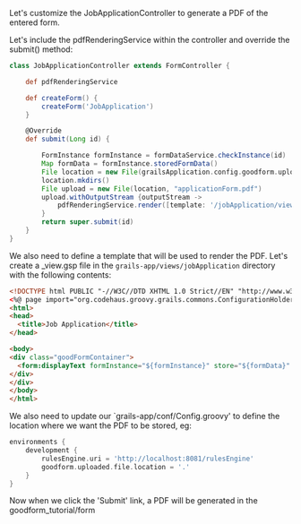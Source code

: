 Let's customize the JobApplicationController to generate a PDF of the entered form.

Let's include the pdfRenderingService within the controller and override the submit() method:
```groovy
class JobApplicationController extends FormController {

    def pdfRenderingService

    def createForm() {
        createForm('JobApplication')
    }

    @Override
    def submit(Long id) {

        FormInstance formInstance = formDataService.checkInstance(id)
        Map formData = formInstance.storedFormData()
        File location = new File(grailsApplication.config.goodform.uploaded.file.location.toString() + '/form/' + id)
        location.mkdirs()
        File upload = new File(location, "applicationForm.pdf")
        upload.withOutputStream {outputStream ->
            pdfRenderingService.render([template: '/jobApplication/view', model: [formInstance: formInstance, formData: formData]], outputStream)
        }
        return super.submit(id)
    }
}
```
We also need to define a template that will be used to render the PDF.  Let's create a _view.gsp file in the `grails-app/views/jobApplication`
directory with the following contents:


```html
<!DOCTYPE html PUBLIC "-//W3C//DTD XHTML 1.0 Strict//EN" "http://www.w3.org/TR/xhtml1/DTD/xhtml1-strict.dtd">
<%@ page import="org.codehaus.groovy.grails.commons.ConfigurationHolder" contentType="text/html;charset=UTF-8" %>
<html>
<head>
  <title>Job Application</title>
</head>

<body>
<div class="goodFormContainer">
  <form:displayText formInstance="${formInstance}" store="${formData}" readOnly="${formInstance.readOnly}"/>
</div>
</div>
</body>
</html>
```

We also need to update our `grails-app/conf/Config.groovy' to define the location where we want the PDF to be stored, eg:

```groovy
environments {
    development {
        rulesEngine.uri = 'http://localhost:8081/rulesEngine'
        goodform.uploaded.file.location = '.'
    }
}
```

Now when we click the 'Submit' link, a PDF will be generated in the goodform_tutorial/form
